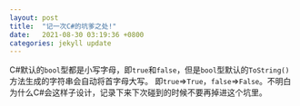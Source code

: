 ```yaml
---
layout: post
title:  "记一次C#的坑爹之处!"
date:   2021-08-30 03:19:36 +0800
categories: jekyll update
---
```

C#默认的`bool`型都是小写字母，即`true`和`false`，但是`bool`型默认的`ToString()`方法生成的字符串会自动将首字母大写。
即`true`=>`True`，`false`=>`False`。不明白为什么C#会这样子设计，记录下来下次碰到的时候不要再掉进这个坑里。